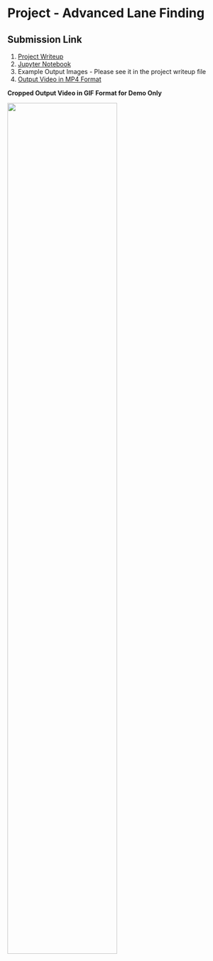 # Project - Advanced Lane Finding

## Submission Link

1. [Project Writeup]()
2. [Jupyter Notebook]()
3. Example Output Images - Please see it in the project writeup file
4. [Output Video in MP4 Format]()


 **Cropped Output Video in GIF Format for Demo Only**
 
 <img src="https://github.com/wenbo5565/AppliedProject_AdvancedLaneFinding/blob/master/output_video.gif"  height="70%" width="70%">
